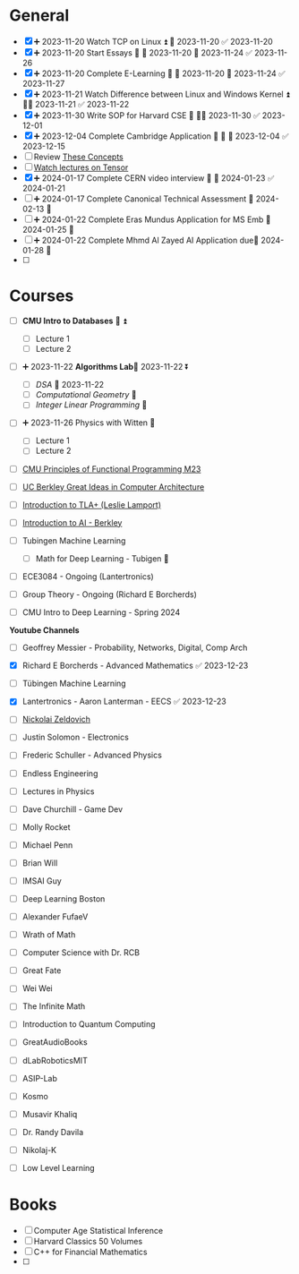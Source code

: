 # General
- [x] ➕ 2023-11-20  Watch TCP on Linux ⏫ 📅 2023-11-20 ✅ 2023-11-20
- [x] ➕ 2023-11-20  Start Essays 🔺 🛫 2023-11-20 📅 2023-11-24 ✅ 2023-11-26
- [x] ➕ 2023-11-20  Complete E-Learning 🔽 🛫 2023-11-20 📅 2023-11-24 ✅ 2023-11-27
- [x] ➕ 2023-11-21 Watch Difference between Linux and Windows Kernel ⏫ 🛫📅 2023-11-21 ✅ 2023-11-22
- [x] ➕ 2023-11-30 Write SOP for Harvard CSE 🔺 🛫📅 2023-11-30 ✅ 2023-12-01
- [x] ➕ 2023-12-04 Complete Cambridge Application 🔺 🛫 📅 2023-12-04 ✅ 2023-12-15
- [ ] Review [These Concepts](https://www.linkedin.com/posts/ashishps1_35-most-important-system-design-concepts-activity-7142740387357507586--P6N?utm_source=share&utm_medium=member_desktop)
- [ ] [Watch lectures on Tensor](https://www.youtube.com/watch?v=TiHHz3sKDbY)
- [x] ➕ 2024-01-17 Complete CERN video interview 🔺 📅 2024-01-23 ✅ 2024-01-21
- [ ] ➕ 2024-01-17 Complete Canonical Technical Assessment 📅 2024-02-13 🔺 
- [ ] ➕ 2024-01-22 Complete Eras Mundus Application for MS Emb 📅 2024-01-25 🔺 
- [ ] ➕ 2024-01-22 Complete Mhmd Al Zayed AI Application due📅 2024-01-28 🔺 
- [ ] 

# Courses

- [ ]  **CMU Intro to Databases** 🛫  ⏫ 
	- [ ] Lecture 1
	- [ ] Lecture 2
- [ ] ➕ 2023-11-22 **Algorithms Lab**🛫 2023-11-22  ⏬ 
	- [ ] *DSA* 🛫 2023-11-22 
	- [ ] *Computational Geometry* 🛫 
	- [ ] *Integer Linear Programming* 🛫 
- [ ] ➕ 2023-11-26 Physics with Witten 🔽 
	- [ ] Lecture 1
	- [ ] Lecture 2
- [ ] [CMU Principles of Functional Programming M23](https://www.youtube.com/watch?v=jjX68oHAw-Y&list=PLsydD1kw8jng2t2G8USQNLz0faYZetPnH)
- [ ] [UC Berkley Great Ideas in Computer Architecture](https://www.youtube.com/watch?v=9y_sUqHeyy8)
- [ ] [Introduction to TLA+ (Leslie Lamport)](https://www.youtube.com/watch?v=p54W-XOIEF8&list=PLWAv2Etpa7AOAwkreYImYt0gIpOdWQevD)
- [ ] [Introduction to AI - Berkley](http://ai.berkeley.edu/lecture_videos.html)
- [ ] Tubingen Machine Learning
	- [ ] Math for Deep Learning - Tubigen 🔽 
- [ ] ECE3084 - Ongoing (Lantertronics)
- [ ] Group Theory - Ongoing (Richard E Borcherds)
- [ ] CMU Intro to Deep Learning - Spring 2024


**Youtube Channels**
- [ ] Geoffrey Messier - Probability, Networks, Digital, Comp Arch
- [x] Richard E Borcherds - Advanced Mathematics ✅ 2023-12-23
- [ ] Tübingen Machine Learning
- [x] Lantertronics - Aaron Lanterman - EECS ✅ 2023-12-23
- [ ] [Nickolai Zeldovich](https://www.youtube.com/@NickolaiZeldovichMIT)
- [ ] Justin Solomon - Electronics
- [ ] Frederic Schuller - Advanced Physics
- [ ] Endless Engineering
- [ ] Lectures in Physics
- [ ] Dave Churchill - Game Dev
- [ ] Molly Rocket
- [ ] Michael Penn
- [ ] Brian Will
- [ ] IMSAI Guy
- [ ] Deep Learning Boston
- [ ] Alexander FufaeV
- [ ] Wrath of Math
- [ ] Computer Science with Dr. RCB
- [ ] Great Fate
- [ ] Wei Wei
- [ ] The Infinite Math
- [ ] Introduction to Quantum Computing
- [ ] GreatAudioBooks
- [ ] dLabRoboticsMIT
- [ ] ASIP-Lab
- [ ] Kosmo
- [ ] Musavir Khaliq
- [ ] Dr. Randy Davila
- [ ] Nikolaj-K
- [ ] Low Level Learning


# Books

- [ ] Computer Age Statistical Inference
- [ ] Harvard Classics 50 Volumes
- [ ] C++ for Financial Mathematics
- [ ] 